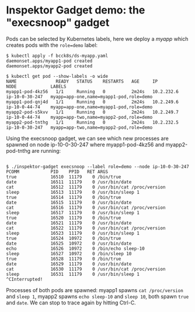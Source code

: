 # Inspektor Gadget demo: the "execsnoop" gadget

Pods can be selected by Kubernetes labels, here we deploy a *myapp* which creates
pods with the `role=demo` label:

```
$ kubectl apply -f bcck8s/ds-myapp.yaml
daemonset.apps/myapp1-pod created
daemonset.apps/myapp2-pod created

$ kubectl get pod --show-labels -o wide
NAME               READY   STATUS    RESTARTS   AGE     IP           NODE             LABELS
myapp1-pod-4kz56   1/1     Running   0          2m24s   10.2.232.6   ip-10-0-30-247   myapp=app-one,name=myapp1-pod,role=demo
myapp1-pod-qnj4d   1/1     Running   0          2m24s   10.2.249.6   ip-10-0-44-74    myapp=app-one,name=myapp1-pod,role=demo
myapp2-pod-s5kvv   1/1     Running   0          2m24s   10.2.249.7   ip-10-0-44-74    myapp=app-two,name=myapp2-pod,role=demo
myapp2-pod-tnthg   1/1     Running   0          2m24s   10.2.232.5   ip-10-0-30-247   myapp=app-two,name=myapp2-pod,role=demo

```

Using the execsnoop gadget, we can see which new processes are spawned on node
ip-10-0-30-247 where myapp1-pod-4kz56 and myapp2-pod-tnthg are running:

```

$ ./inspektor-gadget execsnoop --label role=demo --node ip-10-0-30-247
PCOMM            PID    PPID   RET ARGS
true             16510  11179    0 /bin/true
date             16511  11179    0 /usr/bin/date
cat              16512  11179    0 /usr/bin/cat /proc/version
sleep            16513  11179    0 /usr/bin/sleep 1
true             16514  11179    0 /bin/true
date             16515  11179    0 /usr/bin/date
cat              16516  11179    0 /usr/bin/cat /proc/version
sleep            16517  11179    0 /usr/bin/sleep 1
true             16520  11179    0 /bin/true
date             16521  11179    0 /usr/bin/date
cat              16522  11179    0 /usr/bin/cat /proc/version
sleep            16523  11179    0 /usr/bin/sleep 1
true             16524  10972    0 /bin/true
date             16525  10972    0 /usr/bin/date
echo             16526  10972    0 /bin/echo sleep-10
sleep            16527  10972    0 /bin/sleep 10
true             16528  11179    0 /bin/true
date             16529  11179    0 /usr/bin/date
cat              16530  11179    0 /usr/bin/cat /proc/version
sleep            16531  11179    0 /usr/bin/sleep 1
^CInterrupted!
```

Processes of both pods are spawned: myapp1 spawns `cat /proc/version` and `sleep 1`,
myapp2 spawns `echo sleep-10` and `sleep 10`, both spawn `true` and `date`.
We can stop to trace again by hitting Ctrl-C.

